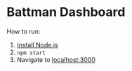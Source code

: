 # Battman Dashboard
How to run:  
1. [Install Node.js](https://nodejs.org/en/download/)  
2. `npm start`  
3. Navigate to [localhost:3000](http://localhost:3000)  
